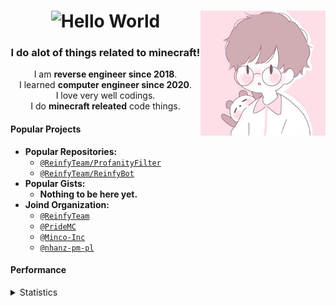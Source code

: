 <h1 align="center"><img src="https://readme-typing-svg.herokuapp.com?center=true&lines=Hello%2C+I+am+xqwtxon!+👋&width=430&size=30&height=30&vCenter=true" alt="Hello World"><img src="icon-200x200.png" align=right /></h1>
<h3 align="center">I do alot of things related to minecraft!</h3>
<p align=center>I am <b>reverse engineer since 2018</b>.<br>I learned <b>computer engineer since 2020</b>.<br>I love very well codings.<br>I do <b>minecraft releated</b> code things. </p>

#### Popular Projects
- **Popular Repositories:**
  - [`@ReinfyTeam/ProfanityFilter`](https://github.com/ReinfyTeam)
  - [`@ReinfyTeam/ReinfyBot`](https://github.com/ReinfyTeam/ReinfyBot)
- **Popular Gists:**
  - **Nothing to be here yet.**
- **Joind Organization:**
  - [`@ReinfyTeam`](https://github.com/ReinfyTeam)
  - [`@PrideMC`](https://github.com/PrideMC)
  - [`@Minco-Inc`](https://github.com/Minco-Inc)
  - [`@nhanz-pm-pl`](https://github.com/nhanz-pm-pl)

#### Performance
<details>
   <summary>Statistics</summary>

   ##### Performance
   [![](https://github-readme-stats.vercel.app/api?username=xqwtxon&count_private=true&show_icons=true)](https://github.com/xqwtxon)
   ##### Top Languages
   [![](https://github-readme-stats.vercel.app/api/top-langs/?username=xqwtxon&layout=compact)](https://github.com/xqwtxon)
   ##### My Trophy
   [![](https://github-profile-trophy.vercel.app/?username=xqwtxon&column=-1)](https://github.com/xqwtxon)
   ##### Wakatime
   [![](https://github-readme-stats.vercel.app/api/wakatime?username=xqwtxon)](https://github.com/xqwtxon)
   ##### Streak
   [![](https://github-readme-streak-stats.herokuapp.com/?user=DenverCoder1)](https:/github.com/xqwtxon)
   ##### Metrics
   [![](/github-metrics.svc)](https://github.com/xqwtxon)
   ##### Discord Status
   [![](https://lanyard.cnrad.dev/api/975611185418371072?idle_message=Probably+Sleeping...)](https://discord.com/users/975611185418371072)
   
</details>
